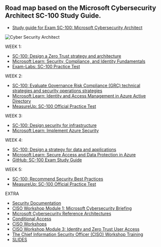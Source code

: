 ## Road map based on the Microsoft Cybersecurity Architect SC-100 Study Guide.

- [Study guide for Exam SC-100: Microsoft Cybersecurity Architect](https://query.prod.cms.rt.microsoft.com/cms/api/am/binary/RWVbXN)

![Cyber Security Architect](https://www.kuppingercole.com/pics/fotolia_111383566_m_bearb.jpg)

WEEK 1:

- [SC-100: Design a Zero Trust strategy and architecture](https://learn.microsoft.com/en-us/training/paths/sc-100-design-zero-trust-strategy-architecture/)
- [Microsoft Learn: Security, Compliance, and Identity Fundamentals](https://learn.microsoft.com/en-us/training/paths/describe-capabilities-of-microsoft-security-solutions/)
- [Exam-Labs: SC-100 Practice Test](https://www.exam-labs.com/exam/SC-100)

WEEK 2:
- [SC-100: Evaluate Governance Risk Compliance (GRC) technical strategies and security operations strategies](https://learn.microsoft.com/en-us/training/paths/sc-100-evaluate-governance-risk-compliance/)
- [Microsoft Learn: Identity and Access Management in Azure Active Directory](https://learn.microsoft.com/en-us/training/paths/manage-identity-and-access/)
- [MeasureUp: SC-100 Official Practice Test](https://www.measureup.com/sc-100-microsoft-security-compliance-and-identity-fundamentals.html)

WEEK 3:
- [SC-100: Design security for infrastructure](https://learn.microsoft.com/en-us/training/paths/sc-100-design-security-for-infrastructure/)
- [Microsoft Learn: Implement Azure Security](https://docs.microsoft.com/en-us/learn/certifications/sc-900/)


WEEK 4:
- [SC-100: Design a strategy for data and applications](https://learn.microsoft.com/en-us/training/paths/sc-100-design-strategy-for-data-applications/)
- [Microsoft Learn: Secure Access and Data Protection in Azure](https://docs.microsoft.com/en-us/learn/certifications/sc-900/)
- [GitHub: SC-100 Exam Study Guide](https://github.com/MicrosoftLearning/SC-100-Microsoft-Cybersecurity-Architect)

WEEK 5:
- [SC-100: Recommend Security Best Practices](https://learn.microsoft.com/en-us/training/paths/recommend-security-best-practices/)
- [MeasureUp: SC-100 Official Practice Test](https://www.measureup.com/sc-100-microsoft-security-compliance-and-identity-fundamentals.html)

EXTRA 

- [Security Documentation](https://learn.microsoft.com/en-us/security/)
- [CISO Workshop Module 1: Microsoft Cybersecurity Briefing](https://learn.microsoft.com/en-us/security/ciso-workshop/ciso-workshop-module-1?source=recommendations)
- [Microsoft Cybersecurity Reference Architectures](https://github.com/MicrosoftDocs/security/blob/main/Downloads/microsoft-cybersecurity-reference-architectures.pptx?raw=true)  
- [Conditional Access](https://github.com/microsoft/ConditionalAccessforZeroTrustResources/raw/main/ConditionalAccessSamplePolicies/Microsoft%20Conditional%20Access%20for%20Zero%20trust%20persona%20based%20policies.xlsx)
- [CISO Workshops](https://learn.microsoft.com/en-us/security/ciso-workshop/the-ciso-workshop-videos?source=recommendations)
- [CISO Workshop Module 3: Identity and Zero Trust User Access](https://learn.microsoft.com/en-us/security/ciso-workshop/ciso-workshop-module-3?source=recommendations)
- [The Chief Information Security Officer (CISO) Workshop Training](https://learn.microsoft.com/en-us/security/ciso-workshop/the-ciso-workshop?source=recommendations)
- [SLIDES](https://raw.githubusercontent.com/microsoft/CloudAdoptionFramework/master/security/ciso-workshop/Microsoft-CISO-Workshop-Security-Strategy-and-Program.pdf)
